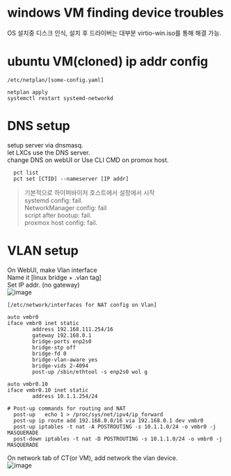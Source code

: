 # windows VM finding device troubles
 OS 설치중 디스크 인식, 설치 후 드라이버는 대부분 virtio-win.iso를 통해 해결 가능.
  
# ubuntu VM(cloned) ip addr config 
  ```
  /etc/netplan/[some-config.yaml]  

  netplan apply
  systemctl restart systemd-networkd
  ```

# DNS setup
  setup server via dnsmasq.\
  let LXCs use the DNS server.\
  change DNS on webUI or Use CLI CMD on promox host.
  ```
	pct list
	pct set [CTID] --nameserver [IP addr]
  ```  
  
  > 기본적으로 하이퍼바이저 호스트에서 설정에서 시작\
  systemd config: fail.\
  NetworkManager config: fail \
  script after bootup: fail.\
  proxmox host config: fail.

# VLAN setup
  On WebUI, make Vlan interface\
  Name it [linux bridge + .vlan tag]\
  Set IP addr. (no gateway)\
  ![image](https://github.com/hlrrr/infra/assets/74647150/f1f52ac1-37d1-4b24-8dba-798c171607b1)
  
  ```
 [/etc/network/interfaces for NAT config on Vlan]

  auto vmbr0
  iface vmbr0 inet static
          address 192.168.111.254/16
          gateway 192.168.0.1
          bridge-ports enp2s0
          bridge-stp off
          bridge-fd 0
          bridge-vlan-aware yes
          bridge-vids 2-4094
          post-up /sbin/ethtool -s enp2s0 wol g

  auto vmbr0.10
  iface vmbr0.10 inet static
          address 10.1.1.254/24

  # Post-up commands for routing and NAT
    post-up   echo 1 > /proc/sys/net/ipv4/ip_forward
    post-up ip route add 192.168.0.0/16 via 192.168.0.1 dev vmbr0
    post-up iptables -t nat -A POSTROUTING -s 10.1.1.0/24 -o vmbr0 -j MASQUERADE
    post-down iptables -t nat -D POSTROUTING -s 10.1.1.0/24 -o vmbr0 -j MASQUERADE
  ```
  
  On network tab of CT(or VM), add network the vlan device.\
  ![image](https://github.com/hlrrr/infra/assets/74647150/5d49ba03-dc28-408a-a225-f1b96d43225a)
